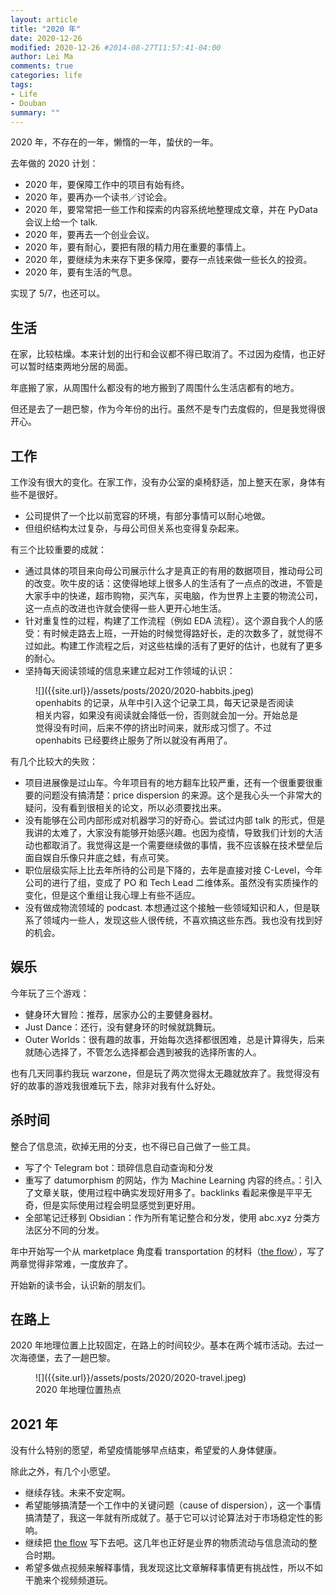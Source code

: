 ```yaml
---
layout: article
title: "2020 年"
date: 2020-12-26
modified: 2020-12-26 #2014-08-27T11:57:41-04:00
author: Lei Ma
comments: true
categories: life
tags:
- Life
- Douban
summary: ""
---
```



2020 年，不存在的一年，懒惰的一年，蛰伏的一年。

去年做的 2020 计划：

- 2020 年，要保障工作中的项目有始有终。
- 2020 年，要再办一个读书／讨论会。
- 2020 年，要常常把一些工作和探索的内容系统地整理成文章，并在 PyData 会议上给一个 talk.
- 2020 年，要再去一个创业会议。
- 2020 年，要有耐心，要把有限的精力用在重要的事情上。
- 2020 年，要继续为未来存下更多保障，要存一点钱来做一些长久的投资。
- 2020 年，要有生活的气息。

实现了 5/7，也还可以。

## 生活


在家，比较枯燥。本来计划的出行和会议都不得已取消了。不过因为疫情，也正好可以暂时结束两地分居的局面。

年底搬了家，从周围什么都没有的地方搬到了周围什么生活店都有的地方。

但还是去了一趟巴黎，作为今年份的出行。虽然不是专门去度假的，但是我觉得很开心。

## 工作

工作没有很大的变化。在家工作，没有办公室的桌椅舒适，加上整天在家，身体有些不是很好。

- 公司提供了一个比以前宽容的环境，有部分事情可以耐心地做。
- 但组织结构太过复杂，与母公司但关系也变得复杂起来。

有三个比较重要的成就：

- 通过具体的项目来向母公司展示什么才是真正的有用的数据项目，推动母公司的改变。吹牛皮的话：这使得地球上很多人的生活有了一点点的改进，不管是大家手中的快递，超市购物，买汽车，买电脑，作为世界上主要的物流公司，这一点点的改进也许就会使得一些人更开心地生活。
- 针对重复性的过程，构建了工作流程（例如 EDA 流程）。这个源自我个人的感受：有时候走路去上班，一开始的时候觉得路好长，走的次数多了，就觉得不过如此。构建工作流程之后，对这些枯燥的活有了更好的估计，也就有了更多的耐心。
- 坚持每天阅读领域的信息来建立起对工作领域的认识：

<figure markdown="1">
![]({{site.url}}/assets/posts/2020/2020-habbits.jpeg)
<figcaption>
openhabits 的记录，从年中引入这个记录工具，每天记录是否阅读相关内容，如果没有阅读就会降低一份，否则就会加一分。开始总是觉得没有时间，后来不停的挤出时间来，就形成习惯了。不过 openhabits 已经要终止服务了所以就没有再用了。
</figcaption>
</figure>



有几个比较大的失败：

- 项目进展像是过山车。今年项目有的地方翻车比较严重，还有一个很重要很重要的问题没有搞清楚：price dispersion 的来源。这个是我心头一个非常大的疑问，没有看到很相关的论文，所以必须要找出来。
- 没有能够在公司内部形成对机器学习的好奇心。尝试过内部 talk 的形式，但是我讲的太难了，大家没有能够开始感兴趣。也因为疫情，导致我们计划的大活动也都取消了。我觉得这是一个需要继续做的事情，我不应该躲在技术壁垒后面自娱自乐像只井底之蛙，有点可笑。
- 职位层级实际上比去年所待的公司是下降的，去年是直接对接 C-Level，今年公司的进行了组，变成了 PO 和 Tech Lead 二维体系。虽然没有实质操作的变化，但是这个重组让我心理上有些不适应。
- 没有做成物流领域的 podcast. 本想通过这个接触一些领域知识和人，但是联系了领域内一些人，发现这些人很传统，不喜欢搞这些东西。我也没有找到好的机会。

## 娱乐

今年玩了三个游戏：

- 健身环大冒险：推荐，居家办公的主要健身器材。
- Just Dance：还行，没有健身环的时候就跳舞玩。
- Outer Worlds：很有趣的故事，开始每次选择都很困难，总是计算得失，后来就随心选择了，不管怎么选择都会遇到被我的选择所害的人。

也有几天同事约我玩 warzone，但是玩了两次觉得太无趣就放弃了。我觉得没有好的故事的游戏我很难玩下去，除非对我有什么好处。

## 杀时间

整合了信息流，砍掉无用的分支，也不得已自己做了一些工具。

- 写了个 Telegram bot：琐碎信息自动查询和分发
- 重写了 datumorphism 的网站，作为 Machine Learning 内容的终点。：引入了文章关联，使用过程中确实发现好用多了。backlinks 看起来像是平平无奇，但是实际使用过程会明显感觉到更好用。
- 全部笔记迁移到 Obsidian：作为所有笔记整合和分发，使用 abc.xyz 分类方法区分不同的分发。

年中开始写一个从 marketplace 角度看 transportation 的材料（[the flow](https://flow.leima.is)），写了两章觉得非常难，一度放弃了。

开始新的读书会，认识新的朋友们。

## 在路上

2020 年地理位置上比较固定，在路上的时间较少。基本在两个城市活动。去过一次海德堡，去了一趟巴黎。

<figure markdown="1">
![]({{site.url}}/assets/posts/2020/2020-travel.jpeg)
<figcaption>
2020 年地理位置热点
</figcaption>
</figure>


## 2021 年

没有什么特别的愿望，希望疫情能够早点结束，希望爱的人身体健康。

除此之外，有几个小愿望。

- 继续存钱。未来不安定啊。
- 希望能够搞清楚一个工作中的关键问题（cause of dispersion），这一个事情搞清楚了，我这一年就有所成就了。基于它可以讨论算法对于市场稳定性的影响。
- 继续把 [the flow](https://flow.leima.is) 写下去吧。这几年也正好是业界的物质流动与信息流动的整合时期。
- 希望多做点视频来解释事情，我发现这比文章解释事情更有挑战性，所以不如干脆来个视频频道玩。